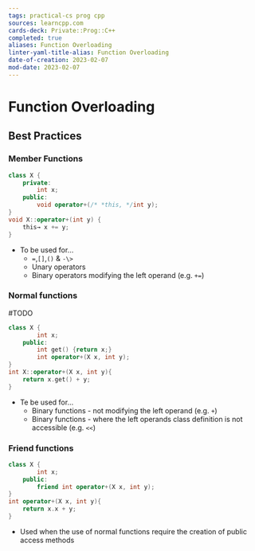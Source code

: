```yaml
---
tags: practical-cs prog cpp
sources: learncpp.com
cards-deck: Private::Prog::C++
completed: true
aliases: Function Overloading
linter-yaml-title-alias: Function Overloading
date-of-creation: 2023-02-07
mod-date: 2023-02-07
---
```


# Function Overloading

## Best Practices

### Member Functions
```cpp
class X {
	private:
		int x;
	public:
		void operator+(/* *this, */int y);
}
void X::operator+(int y) {
	this→ x += y;
}
```
- To be used for…
	- `=`,`[]`,`()` & `-\>`
	- Unary operators
	- Binary operators modifying the left operand (e.g. `+=`)

### Normal functions
#TODO
```cpp
class X {
		int x;
	public:
		int get() {return x;}
		int operator+(X x, int y);
}
int X::operator+(X x, int y){
	return x.get() + y;
}
```
- Te be used for…
	- Binary functions - not modifying the left operand (e.g. `+`)
	- Binary functions - where the left operands class definition is not accessible (e.g. `<<`)

### Friend functions
```cpp
class X {
		int x;
	public:
		friend int operator+(X x, int y);
}
int operator+(X x, int y){
	return x.x + y;
}
```
- Used when the use of normal functions require the creation of public access methods
